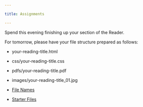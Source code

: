 ```yaml
---

title: Assignments

---
```


Spend this evening finishing up your section of the Reader. 

For tomorrow, please have your file structure prepared as follows: 
- your-reading-title.html
- css/your-reading-title.css
- pdfs/your-reading-title.pdf
- images/your-reading-title_01.jpg

- [File Names](https://docs.google.com/document/d/1hE_ABfU3xhDnPY29B1fxySxiA5ChX02GK6PXMgNG858/edit)
- [Starter Files](https://github.com/rahulshinde/2_starter_files)